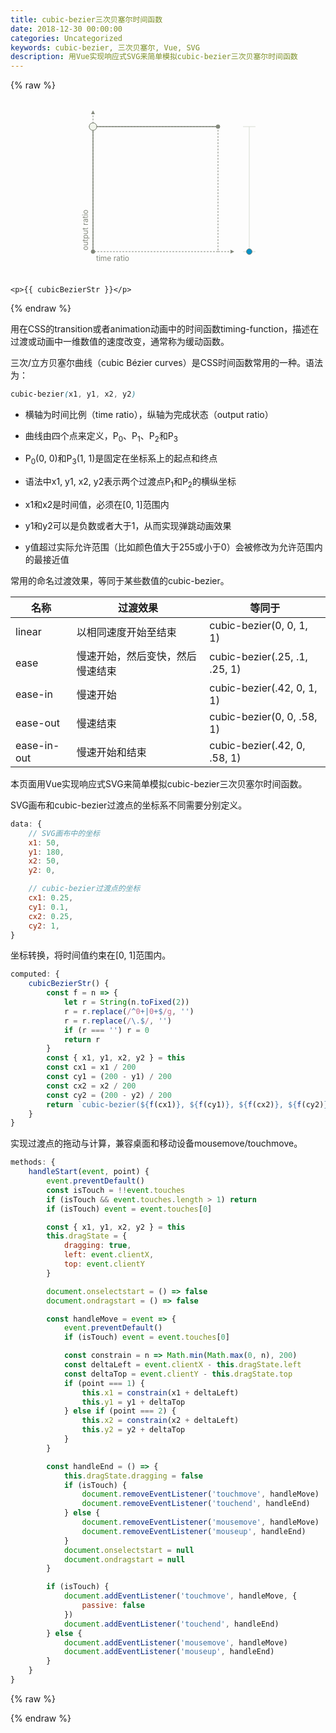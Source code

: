 ```yaml
---
title: cubic-bezier三次贝塞尔时间函数
date: 2018-12-30 00:00:00
categories: Uncategorized
keywords: cubic-bezier, 三次贝塞尔, Vue, SVG
description: 用Vue实现响应式SVG来简单模拟cubic-bezier三次贝塞尔时间函数
---
```


{% raw %}
<style>
#app p {
	text-align: center;
}
.svg-wrapper {
	margin-top: 1.25em;
}
.svg-wrapper svg {
	position: relative;
	display: block;
	margin: 0 auto;
	overflow: visible;
	-webkit-touch-callout: none;
	-webkit-user-select:none;
	user-select: none;
}
svg circle.draggable {
	fill: #f2f6ed;
	transition: all .1s;
	cursor: move;
}
svg circle.draggable:hover {
	stroke: #232520;
}
@keyframes animation{
	from { cy: 200 }
	to { cy: 0 }
}
</style>

<div id="app">
	<div class="svg-wrapper">
		<svg width="280" height="280">
			<defs>
				<marker id="arrow" markerWidth="6" markerHeight="6" refx="0" refy="3" orient="auto">
					<path d="M0,0 L0,6 L6,3 Z" fill="#83887c"></path>
				</marker>
			</defs>
			<g transform="translate(20, 40)" stroke="#83887c" fill="none">
				<g stroke-dasharray="3 2">
					<rect width="200" height="200"></rect>
					<line x1="0" y1="0" x2="0" y2="-20" marker-end="url(#arrow)"></line>
					<line x1="200" y1="200" x2="220" y2="200" marker-end="url(#arrow)"></line>
				</g>
				<g fill="#83887c">
					<circle cx="0" cy="200" r="3"></circle>
					<circle cx="200" cy="0" r="3"></circle>
				</g>
				<g stroke="none" fill="#83887c" font-size="12">
					<text x="5" y="215">time ratio</text>
					<g transform="translate(-8, 198), rotate(-90)">
						<text>output ratio</text>
					</g>
				</g>
				<g stroke="#d7dcd2">
					<line x1="250" y1="0" x2="250" y2="200"></line>
					<line x1="240" y1="0" x2="260" y2="0"></line>
					<line x1="240" y1="200" x2="260" y2="200"></line>
				</g>
				<g fill="#0791c6">
					<circle cx="250" cy="200" r="4.5"
					:style="{ animation: `animation 2s ${cubicBezierStr} infinite alternate` }"></circle>
				</g>
				<g stroke-width="1.5">
					<path :d="`M0,200 C${x1},${y1} ${x2},${y2} 200,0`"></path>
					<line :x1="x1" :y1="y1" x2="0" y2="200"></line>
					<line x1="200" y1="0" :x2="x2" :y2="y2"></line>
				</g>
				<g :transform="`translate(${x1}, ${y1})`"
					@mousedown="handleStart($event, 1)"
					@touchstart="handleStart($event, 1)">
					<circle r="6" class="draggable"></circle>
				</g>
				<g :transform="`translate(${x2}, ${y2})`"
					@mousedown="handleStart($event, 2)"
					@touchstart="handleStart($event, 2)">
					<circle r="6" class="draggable"></circle>
				</g>
			</g>
		</svg>
	</div>

	<p>{{ cubicBezierStr }}</p>
</div>
{% endraw %}

用在CSS的transition或者animation动画中的时间函数timing-function，描述在过渡或动画中一维数值的速度改变，通常称为缓动函数。

三次/立方贝塞尔曲线（cubic Bézier curves）是CSS时间函数常用的一种。语法为：

``` CSS
cubic-bezier(x1, y1, x2, y2)
```

- 横轴为时间比例（time ratio），纵轴为完成状态（output ratio）

- 曲线由四个点来定义，P<sub>0</sub>、P<sub>1</sub>、P<sub>2</sub>和P<sub>3</sub>

- P<sub>0</sub>(0, 0)和P<sub>3</sub>(1, 1)是固定在坐标系上的起点和终点

- 语法中x1, y1, x2, y2表示两个过渡点P<sub>1</sub>和P<sub>2</sub>的横纵坐标

- x1和x2是时间值，必须在[0, 1]范围内

- y1和y2可以是负数或者大于1，从而实现弹跳动画效果

- y值超过实际允许范围（比如颜色值大于255或小于0）会被修改为允许范围内的最接近值

常用的命名过渡效果，等同于某些数值的cubic-bezier。

名称 | 过渡效果 | 等同于
--- | --- | ---
linear | 以相同速度开始至结束 | cubic-bezier(0, 0, 1, 1)
ease | 慢速开始，然后变快，然后慢速结束 | cubic-bezier(.25, .1, .25, 1)
ease-in | 慢速开始 | cubic-bezier(.42, 0, 1, 1)
ease-out | 慢速结束 | cubic-bezier(0, 0, .58, 1)
ease-in-out | 慢速开始和结束 | cubic-bezier(.42, 0, .58, 1)

本页面用Vue实现响应式SVG来简单模拟cubic-bezier三次贝塞尔时间函数。

SVG画布和cubic-bezier过渡点的坐标系不同需要分别定义。

``` JavaScript
data: {
    // SVG画布中的坐标
    x1: 50,
    y1: 180,
    x2: 50,
    y2: 0,

    // cubic-bezier过渡点的坐标
    cx1: 0.25,
    cy1: 0.1,
    cx2: 0.25,
    cy2: 1,
}
```

坐标转换，将时间值约束在[0, 1]范围内。

``` JavaScript
computed: {
    cubicBezierStr() {
        const f = n => {
            let r = String(n.toFixed(2))
            r = r.replace(/^0+|0+$/g, '')
            r = r.replace(/\.$/, '')
            if (r === '') r = 0
            return r
        }
        const { x1, y1, x2, y2 } = this
        const cx1 = x1 / 200
        const cy1 = (200 - y1) / 200
        const cx2 = x2 / 200
        const cy2 = (200 - y2) / 200
        return `cubic-bezier(${f(cx1)}, ${f(cy1)}, ${f(cx2)}, ${f(cy2)})`
    }
}
```

实现过渡点的拖动与计算，兼容桌面和移动设备mousemove/touchmove。

``` JavaScript
methods: {
    handleStart(event, point) {
    	event.preventDefault()
        const isTouch = !!event.touches
        if (isTouch && event.touches.length > 1) return
        if (isTouch) event = event.touches[0]

        const { x1, y1, x2, y2 } = this
        this.dragState = {
            dragging: true,
            left: event.clientX,
            top: event.clientY
        }

        document.onselectstart = () => false
        document.ondragstart = () => false

        const handleMove = event => {
            event.preventDefault()
            if (isTouch) event = event.touches[0]

            const constrain = n => Math.min(Math.max(0, n), 200)
            const deltaLeft = event.clientX - this.dragState.left
            const deltaTop = event.clientY - this.dragState.top
            if (point === 1) {
                this.x1 = constrain(x1 + deltaLeft)
                this.y1 = y1 + deltaTop
            } else if (point === 2) {
                this.x2 = constrain(x2 + deltaLeft)
                this.y2 = y2 + deltaTop
            }
        }

        const handleEnd = () => {
            this.dragState.dragging = false
            if (isTouch) {
                document.removeEventListener('touchmove', handleMove)
                document.removeEventListener('touchend', handleEnd)
            } else {
                document.removeEventListener('mousemove', handleMove)
                document.removeEventListener('mouseup', handleEnd)
            }
            document.onselectstart = null
            document.ondragstart = null
        }

        if (isTouch) {
            document.addEventListener('touchmove', handleMove, {
                passive: false
            })
            document.addEventListener('touchend', handleEnd)
        } else {
            document.addEventListener('mousemove', handleMove)
            document.addEventListener('mouseup', handleEnd)
        }
    }
}
```


{% raw %}
<script src="/scripts/vue.min.js"></script>
<script>
const app = new Vue({
    el: '#app',

    data: {
        x1: 50,
        y1: 180,
        x2: 50,
        y2: 0,

        cx1: 0.25,
        cy1: 0.1,
        cx2: 0.25,
        cy2: 1,

        dragState: {
            dragging: false,
            left: 0,
            top: 0,
        }
    },

    computed: {
        cubicBezierStr() {
            const f = n => {
                let r = String(n.toFixed(2))
                r = r.replace(/^0+|0+$/g, '')
                r = r.replace(/\.$/, '')
                if (r === '') r = 0
                return r
            }
            const { x1, y1, x2, y2 } = this
            const cx1 = x1 / 200
            const cy1 = (200 - y1) / 200
            const cx2 = x2 / 200
            const cy2 = (200 - y2) / 200
            return `cubic-bezier(${f(cx1)}, ${f(cy1)}, ${f(cx2)}, ${f(cy2)})`
        }
    },

    methods: {
        handleStart(event, point) {
        	event.preventDefault()
            const isTouch = !!event.touches
            if (isTouch && event.touches.length > 1) return
            if (isTouch) event = event.touches[0]

            const { x1, y1, x2, y2 } = this
            this.dragState = {
                dragging: true,
                left: event.clientX,
                top: event.clientY
            }

            document.onselectstart = () => false
            document.ondragstart = () => false

            const handleMove = event => {
                event.preventDefault()
                if (isTouch) event = event.touches[0]

                const constrain = n => Math.min(Math.max(0, n), 200)
                const deltaLeft = event.clientX - this.dragState.left
                const deltaTop = event.clientY - this.dragState.top
                if (point === 1) {
                    this.x1 = constrain(x1 + deltaLeft)
                    this.y1 = y1 + deltaTop
                } else if (point === 2) {
                    this.x2 = constrain(x2 + deltaLeft)
                    this.y2 = y2 + deltaTop
                }
            }

            const handleEnd = () => {
                this.dragState.dragging = false
                if (isTouch) {
                    document.removeEventListener('touchmove', handleMove)
                    document.removeEventListener('touchend', handleEnd)
                } else {
                    document.removeEventListener('mousemove', handleMove)
                    document.removeEventListener('mouseup', handleEnd)
                }
                document.onselectstart = null
                document.ondragstart = null
            }

            if (isTouch) {
                document.addEventListener('touchmove', handleMove, {
                    passive: false
                })
                document.addEventListener('touchend', handleEnd)
            } else {
                document.addEventListener('mousemove', handleMove)
                document.addEventListener('mouseup', handleEnd)
            }
        }
    }
})
</script>
{% endraw %}
